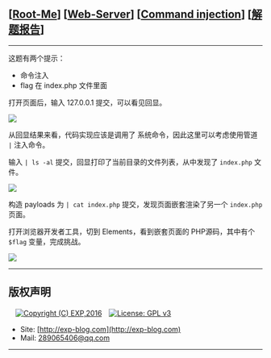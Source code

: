 ## [[Root-Me](https://www.root-me.org/)] [[Web-Server](https://www.root-me.org/en/Challenges/Web-Server/)] [[Command injection](https://www.root-me.org/en/Challenges/Web-Server/Command-injection)] [[解题报告](https://exp-blog.com/safe/ctf/rootme/web-server/commandinjection/)]

------

这题有两个提示：

- 命令注入
- flag 在 index.php 文件里面

打开页面后，输入 127.0.0.1 提交，可以看见回显。

![](https://github.com/lyy289065406/CTF-Solving-Reports/blob/master/rootme/Web-Server/%5B03%5D%20%5B10P%5D%20Command%20injection/imgs/01.png)

从回显结果来看，代码实现应该是调用了 系统命令，因此这里可以考虑使用管道 `|` 注入命令。

输入 `| ls -al` 提交，回显打印了当前目录的文件列表，从中发现了 `index.php` 文件。

![](https://github.com/lyy289065406/CTF-Solving-Reports/blob/master/rootme/Web-Server/%5B03%5D%20%5B10P%5D%20Command%20injection/imgs/02.png)

构造 payloads 为  `| cat index.php` 提交，发现页面嵌套渲染了另一个 `index.php` 页面。

打开浏览器开发者工具，切到 Elements，看到嵌套页面的 PHP源码，其中有个 `$flag` 变量，完成挑战。

![](https://github.com/lyy289065406/CTF-Solving-Reports/blob/master/rootme/Web-Server/%5B03%5D%20%5B10P%5D%20Command%20injection/imgs/03.png)

------

## 版权声明

　[![Copyright (C) EXP,2016](https://img.shields.io/badge/Copyright%20(C)-EXP%202016-blue.svg)](http://exp-blog.com)　[![License: GPL v3](https://img.shields.io/badge/License-GPL%20v3-blue.svg)](https://www.gnu.org/licenses/gpl-3.0)
  

- Site: [http://exp-blog.com](http://exp-blog.com) 
- Mail: <a href="mailto:289065406@qq.com?subject=[EXP's Github]%20Your%20Question%20（请写下您的疑问）&amp;body=What%20can%20I%20help%20you?%20（需要我提供什么帮助吗？）">289065406@qq.com</a>


------
